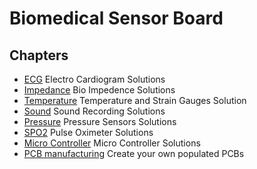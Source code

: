 # Biomedical Sensor Board

## Chapters

- [ECG](ECG.md) Electro Cardiogram Solutions
- [Impedance](impedance.md) Bio Impedence Solutions
- [Temperature](temperature.md) Temperature and Strain Gauges Solution
- [Sound](sound.md) Sound Recording Solutions
- [Pressure](pressure.md) Pressure Sensors Solutions
- [SPO2](spo2.md) Pulse Oximeter Solutions
- [Micro Controller](microcontroller.md) Micro Controller Solutions
- [PCB manufacturing](pcbmanufacturing.md) Create your own populated PCBs
